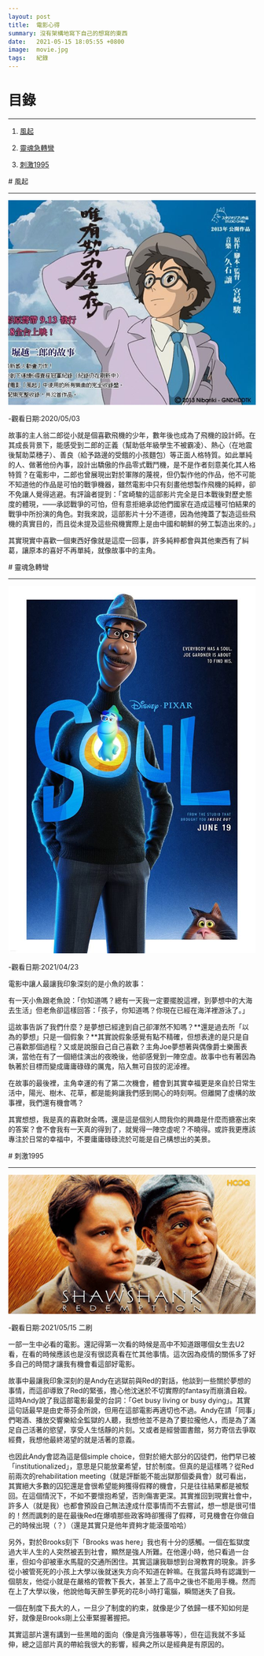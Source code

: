 ```yaml
---
layout: post
title:  電影心得
summary: 沒有架構地寫下自己的想寫的東西
date:   2021-05-15 18:05:55 +0800
image:  movie.jpg
tags:   紀錄
---
```


# 目錄

***

1. [風起](#風起)

2. [靈魂急轉彎](#靈魂急轉彎)

3. [刺激1995](#刺激1995)



<a name="風起"/>
# 風起

***

![image](https://raw.githubusercontent.com/poi0905/blog/master/assets/img/posts/movie1.jpg)

-觀看日期:2020/05/03

故事的主人翁二郎從小就是個喜歡飛機的少年，數年後也成為了飛機的設計師。在其成長背景下，能感受到二郎的正義（幫助低年級學生不被霸凌）、熱心（在地震後幫助菜穗子）、善良（給予路邊的受餓的小孩麵包）等正面人格特質。如此單純的人、做著他份內事，設計出驕傲的作品零式戰鬥機，是不是作者刻意美化其人格特質？在電影中，二郎也曾展現出對於軍隊的蔑視，但仍製作他的作品，他不可能不知道他的作品是可怕的戰爭機器，雖然電影中只有刻畫他想製作飛機的純粹，卻不免讓人覺得逃避。有評論者提到：「宮崎駿的這部影片完全是日本戰後對歷史態度的體現，——承認戰爭的可怕，但有意拒絕承認他們國家在造成這種可怕結果的戰爭中所扮演的角色。對我來說，這部影片十分不道德，因為他掩蓋了製造這些飛機的真實目的，而且從未提及這些飛機實際上是由中國和朝鮮的勞工製造出來的。」

其實現實中喜歡一個東西好像就是這麼一回事，許多純粹都會與其他東西有了糾葛，讓原本的喜好不再單純，就像故事中的主角。


<a name="靈魂急轉彎"/>
# 靈魂急轉彎

***

![image](https://raw.githubusercontent.com/poi0905/blog/master/assets/img/posts/movie2.png)

-觀看日期:2021/04/23

電影中讓人最讓我印象深刻的是小魚的故事：

有一天小魚跟老魚說：「你知道嗎？總有一天我一定要擺脫這裡，到夢想中的大海去生活」但老魚卻這樣回答：「孩子，你知道嗎？你現在已經在海洋裡游泳了。」

這故事告訴了我們什麼？是夢想已經達到自己卻渾然不知嗎？**還是過去所「以為的夢想」只是一個假象？**其實說假象感覺有點不精確，但想表達的是只是自己喜歡那個過程？又或是說服自己自己喜歡？主角Joe夢想著與偶像爵士樂團表演，當他在有了一個絕佳演出的夜晚後，他卻感覺到一陣空虛。故事中也有著因為執著於目標而變成庸庸碌碌的厲鬼，陷入無可自拔的泥淖裡。

在故事的最後裡，主角幸運的有了第二次機會，體會到其實幸福更是來自於日常生活中，陽光、樹木、花草，都是能夠讓我們感到開心的時刻啊。但離開了虛構的故事裡，我們還有機會嗎？

其實想想，我是真的喜歡財金嗎，還是這是個別人問我你的興趣是什麼而搪塞出來的答案？會不會我有一天真的得到了，就覺得一陣空虛呢？不曉得。或許我更應該專注於日常的幸福中，不要庸庸碌碌流於可能是自己構想出的美景。


<a name="刺激1995"/>
# 刺激1995

***

![image](https://raw.githubusercontent.com/poi0905/blog/master/assets/img/posts/movie3.jpg)

-觀看日期:2021/05/15 二刷

一部一生中必看的電影。還記得第一次看的時候是高中不知道跟哪個女生去U2看，在看的時候應該也是沒有很認真看在忙其他事情。這次因為疫情的關係多了好多自己的時間才讓我有機會看這部好電影。

故事中最讓我印象深刻的是Andy在逃獄前與Red的對話，他談到一些關於夢想的事情，而這卻導致了Red的緊張，擔心他沈迷於不切實際的fantasy而崩潰自殺。這時Andy說了我這部電影最愛的台詞：「Get busy living or busy dying」。其實這句話最早是由史蒂芬金所說，但用在這部電影再適切也不過。Andy在請「同事」們喝酒、播放交響樂給全監獄的人聽，我想他並不是為了要拉攏他人，而是為了滿足自己活著的慾望，享受人生恬靜的片刻。又或者是經營圖書館，努力寄信去爭取經費，我想他最終渴望的就是活著的意義。

也因此Andy會認為這是個simple choice，但對於絕大部分的囚徒們，他們早已被「institutionalized」，意思是只能放棄希望，甘於制度。但真的是這樣嗎？從Red前兩次的rehabilitation meeting（就是評斷能不能出獄那個委員會）就可看出，其實絕大多數的囚犯還是會很希望能夠獲得假釋的機會，只是往往結果都是被駁回。在這個情況下，不如不要懷抱希望，否則傷害更深。其實推回到現實社會中，許多人（就是我）也都會預設自己無法達成什麼事情而不去嘗試，想一想是很可惜的！然而諷刺的是在最後Red在爆噴那些政客時卻獲得了假釋，可見機會在你做自己的時候出現（？）（還是其實只是他年資夠才能滾蛋哈哈）

另外，對於Brooks刻下「Brooks was here」我也有十分的感觸。一個在監獄度過大半人生的人突然被丟到社會，顯然是強人所難。在他還小時，他只看過一台車，但如今卻被車水馬龍的交通所困住。其實這讓我聯想到台灣教育的現象。許多從小被管死死的小孩上大學以後就迷失方向不知道在幹嘛。在我當兵時有認識到一個朋友，他從小就是在嚴格的管教下長大，甚至上了高中之後也不能用手機。然而在上了大學以後，他說他每天醉生夢死的花8小時打電腦，瞬間迷失了自我。

一個在制度下長大的人，一旦少了制度的約束，就像是少了依歸一樣不知如何是好，就像是Brooks剛上公車緊握著握把。

其實這部片還有講到一些黑暗的面向（像是貪污強暴等等），但在這我就不多延伸，總之這部片真的帶給我很大的影響，經典之所以是經典是有原因的。





